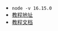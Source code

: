 - `node -v 16.15.0`
- [教程地址](https://www.bilibili.com/video/BV14T4y1z7sw?p=88&spm_id_from=pageDriver&vd_source=afa03348c5896d369af66d2887145a2e)
- [教程文档](https://yk2012.github.io/sgg_webpack5/origin/plugin.html#cleanwebpackplugin)
